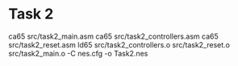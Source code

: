 # Task 2
ca65 src/task2_main.asm
ca65 src/task2_controllers.asm
ca65 src/task2_reset.asm
ld65 src/task2_controllers.o src/task2_reset.o src/task2_main.o -C nes.cfg -o Task2.nes